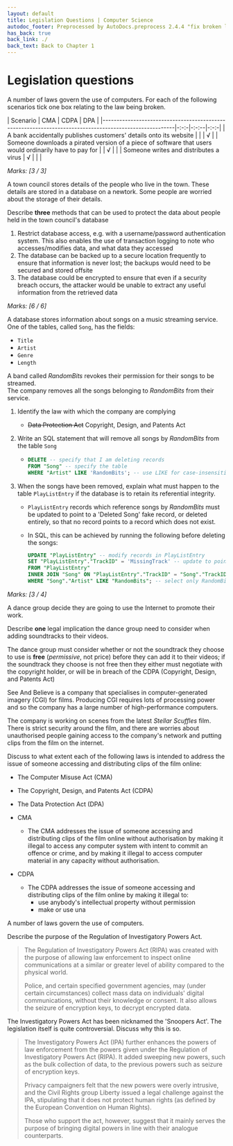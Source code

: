 ```yaml
---
layout: default
title: Legislation Questions | Computer Science
autodoc_footer: Preprocessed by AutoDocs.preprocess 2.4.4 "fix broken link for 'C' filetype" ⓒ Starwort, 2020
has_back: true
back_link: ./
back_text: Back to Chapter 1
---
```


# Legislation questions

A number of laws govern the use of computers. For each of the following scenarios tick one box relating to the law being broken.

| Scenario                                                                                               | CMA | CDPA | DPA |
|--------------------------------------------------------------------------------------------------------|-:-:-|-:-:--|-:-:-|
| A bank accidentally publishes customers' details onto its website                                      |     |      | √   |
| Someone downloads a pirated version of a piece of software that users would ordinarily have to pay for |     | √    |     |
| Someone writes and distributes a virus                                                                 | √   |      |     |


*Marks: [3 / 3]* <!-- not a header -->

A town council stores details of the people who live in the town. These details are stored in a database on a newtork. Some people are worried about the storage of their details.

Describe **three** methods that can be used to protect the data about people held in the town council's database

01. Restrict database access, e.g. with a username/password authentication system. This also enables the use of transaction logging to note who accesses/modifies data, and what data they accessed
02. The database can be backed up to a secure location frequently to ensure that information is never lost; the backups would need to be secured and stored offsite
03. The database could be encrypted to ensure that even if a security breach occurs, the attacker would be unable to extract any useful information from the retrieved data

*Marks: [6 / 6]* <!-- not a header -->

A database stores information about songs on a music streaming service. One of the tables, called `Song`, has the fields:

- `Title`
- `Artist`
- `Genre`
- `Length`

A band called _RandomBits_ revokes their permission for their songs to be streamed.  
The company removes all the songs belonging to _RandomBits_ from their service.

01. Identify the law with which the company are complying
    - ~~Data Protection Act~~ Copyright, Design, and Patents Act
02. Write an SQL statement that will remove all songs by _RandomBits_ from the table `Song`

    - ```sql
      DELETE -- specify that I am deleting records
      FROM "Song" -- specify the table
      WHERE "Artist" LIKE 'RandomBits'; -- use LIKE for case-insensitivity; could use = instead
      ```

03. When the songs have been removed, explain what must happen to the table `PlayListEntry` if the database is to retain its referential integrity.
    - `PlayListEntry` records which reference songs by _RandomBits_ must be updated to point to a 'Deleted Song' fake record, or deleted entirely, so that no record points to a record which does not exist.
    - In SQL, this can be achieved by running the following before deleting the songs:

      ```sql
      UPDATE "PlayListEntry" -- modify records in PlayListEntry
      SET "PlayListEntry"."TrackID" = 'MissingTrack' -- update to point to missing track
      FROM "PlayListEntry"
      INNER JOIN "Song" ON "PlayListEntry"."TrackID" = "Song"."TrackID" -- link rows where appropriate
      WHERE "Song"."Artist" LIKE "RandomBits"; -- select only RandomBits songs
      ```

*Marks: [3 / 4]* <!-- not a header -->

A dance group decide they are going to use the Internet to promote their work.

Describe **one** legal implication the dance group need to consider when adding soundtracks to their videos.

The dance group must consider whether or not the soundtrack they choose to use is **free** (*permissive*, not price) before they can add it to their videos; if the soundtrack they choose is not free then they either must negotiate with the copyright holder, or will be in breach of the CDPA (Copyright, Design, and Patents Act)

See And Believe is a company that specialises in computer-generated imagery (CGI) for films. Producing CGI requires lots of processing power and so the company has a large number of high-performance computers.

The company is working on scenes from the latest _Stellar Scuffles_ film. There is strict security around the film, and there are worries about unauthorised people gaining access to the company's network and putting clips from the film on the internet.

Discuss to what extent each of the following laws is intended to address the issue of someone accessing and distributing clips of the film online:

- The Computer Misuse Act (CMA)
- The Copyright, Design, and Patents Act (CDPA)
- The Data Protection Act (DPA)

- CMA
  - The CMA addresses the issue of someone accessing and distributing clips of the film online without authorisation by making it illegal to access any computer system with intent to commit an offence or crime, and by making it illegal to access computer material in any capacity without authorisation.
- CDPA
  - The CDPA addresses the issue of someone accessing and distributing clips of the film online by making it illegal to:
    - use anybody's intellectual property without permission
    - make or use una

A number of laws govern the use of computers.

Describe the purpose of the Regulation of Investigatory Powers Act.

> The Regulation of Investigatory Powers Act (RIPA) was created with the purpose of allowing law enforcement to inspect online communications at a similar or greater level of ability compared to the physical world.
>
> Police, and certain specified government agencies, may (under certain circumstances) collect mass data on individuals' digital communications, without their knowledge or consent. It also allows the seizure of encryption keys, to decrypt encrypted data.

The Investigatory Powers Act has been nicknamed the 'Snoopers Act'. The legislation itself is quite controversial. Discuss why this is so.

> The Investigatory Powers Act (IPA) further enhances the powers of law enforcement from the powers given under the Regulation of Investigatory Powers Act (RIPA). It added sweeping new powers, such as the bulk collection of data, to the previous powers such as seizure of encryption keys.
>
> Privacy campaigners felt that the new powers were overly intrusive, and the Civil Rights group Liberty issued a legal challenge against the IPA, stipulating that it does not protect human rights (as defined by the European Convention on Human Rights).
>
> Those who support the act, however, suggest that it mainly serves the purpose of bringing digital powers in line with their analogue counterparts.
